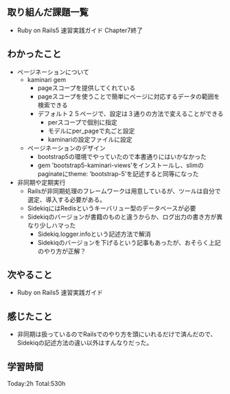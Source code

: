 ## 取り組んだ課題一覧
- Ruby on Rails5 速習実践ガイド Chapter7終了
  
## わかったこと
- ページネーションについて
  - kaminari gem
    - pageスコープを提供してくれている
    - pageスコープを使うことで簡単にページに対応するデータの範囲を検索できる
    - デフォルト２５ページで、設定は３通りの方法で変えることができる
      - perスコープで個別に指定
      - モデルにper_pageで丸ごと設定
      - kaminariの設定ファイルに設定
  - ページネーションのデザイン
    - bootstrap5の環境でやっていたので本書通りにはいかなかった
    - gem 'bootstrap5-kaminari-views'をインストールし、slimのpaginateにtheme: ’bootstrap-5'を記述すると同等になった
- 非同期や定期実行
  - Railsが非同期処理のフレームワークは用意しているが、ツールは自分で選定、導入する必要がある。
  - SidekiqにはRedisというキーバリュー型のデータベースが必要
  - Sidekiqのバージョンが書籍のものと違うからか、ログ出力の書き方が異なり少しハマった
    - Sidekiq.logger.infoという記述方法で解消
    - Sidekiqのバージョンを下げるという記事もあったが、おそらく上記のやり方が正解？

## 次やること
- Ruby on Rails5 速習実践ガイド
  
## 感じたこと
- 非同期は扱っているのでRailsでのやり方を頭にいれるだけで済んだので、Sidekiqの記述方法の違い以外はすんなりだった。

## 学習時間
Today:2h
Total:530h
